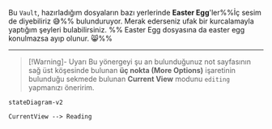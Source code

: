 Bu `Vault`, hazırladığım dosyaların bazı yerlerinde **Easter Egg**'ler%%İç sesim de diyebiliriz 😅%% bulunduruyor. Merak ederseniz ufak bir kurcalamayla yaptığım şeyleri bulabilirsiniz. %% Easter Egg dosyasına da easter egg konulmazsa ayıp olunur. 😸%%

---

> [!Warning]- Uyarı
> Bu yönergeyi şu an bulunduğunuz not sayfasının sağ üst köşesinde bulunan **üç nokta (More Options)** işaretinin bulunduğu sekmede bulunan **Current View** modunu `editing` yapmanızı öneririm.
```mermaid
stateDiagram-v2

CurrentView --> Reading

```


